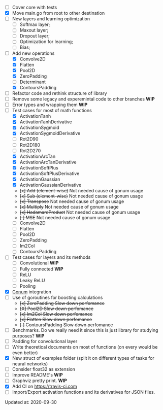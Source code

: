 - [ ] Cover core with tests
- [x] Move main.go from root to other destination
- [ ] New layers and learning optimization
    - [ ] Softmax layer;
    - [ ] Maxout layer;
    - [ ] Dropout layer;
    - [ ] Optimization for learning;
    - [ ] Bias;
- [ ] Add new operations
    - [x] Convolve2D
    - [x] Flatten
    - [x] Pool2D
    - [x] ZeroPadding
    - [ ] Determinant
    - [X] ContoursPadding
- [ ] Refactor code and rethink structure of library
- [ ] Remove some legacy and experemintal code to other branches **WIP**
- [ ] Error types and wrapping them **WIP**
- [ ] Test cases for most of math functions
    - [x] ActivationTanh
    - [x] ActivationTanhDerivative
    - [x] ActivationSygmoid
    - [x] ActivationSygmoidDerivative
    - [ ] Rot2D90
    - [ ] Rot2D180
    - [ ] Rot2D270
    - [x] ActivationArcTan
    - [x] ActivationArcTanDerivative
    - [x] ActivationSoftPlus
    - [x] ActivationSoftPlusDerivative
    - [x] ActivationGaussian
    - [x] ActivationGaussianDerivative
    - ~~[x] Add (element-wise)~~ Not needed cause of gonum usage
    - ~~[x] Sub (element-wise)~~ Not needed cause of gonum usage
    - ~~[x] Transpose~~ Not needed cause of gonum usage
    - ~~[x] Multiply~~ Not needed cause of gonum usage
    - ~~[x] HadamardProduct~~ Not needed cause of gonum usage
    - ~~[ ] MSE~~ Not needed cause of gonum usage
    - [ ] Convolve2D
    - [ ] Flatten
    - [ ] Pool2D
    - [ ] ZeroPadding
    - [ ] Im2Col
    - [ ] ContoursPadding
- [ ] Test cases for layers and its methods
    - [ ] Convolutional **WIP**
    - [ ] Fully connected **WIP**
    - [ ] ReLU
    - [ ] Leaky ReLU
    - [ ] Pooling  
- [x] [Gonum](https://github.com/gonum/gonum) integration
- [ ] Use of goroutines for boosting calculations
    - ~~[x] ZeroPadding Slow down perfomance~~
    - ~~[X] Pool2D Slow down perfomance~~
    - ~~[x] Im2Col Slow down perfomance~~
    - ~~[x] Flatten Slow down perfomance~~
    - ~~[ ] ContoursPadding Slow down perfomance~~
- [ ] Benchmarks. Do we really need it since this is just library for studying purposes? **WIP**
- [ ] Padding for convolutional layer
- [ ] Write theoretical documents on most of functions (on every would be even better)
- [x] New struct of examples folder (split it on different types of tasks for neural networks)
- [ ] Consider float32 as extension
- [ ] Improve README's **WIP**
- [ ] Graphviz pretty print. **WIP**
- [x] Add CI on https://travis-ci.com
- [ ] Import/Export activation functions and its derivatives for JSON files.

Updated at: 2020-09-30
